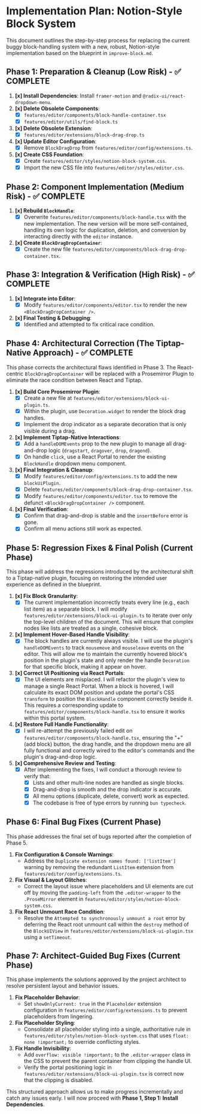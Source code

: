 # Implementation Plan: Notion-Style Block System

This document outlines the step-by-step process for replacing the current buggy block-handling system with a new, robust, Notion-style implementation based on the blueprint in `improve-block.md`.

## Phase 1: Preparation & Cleanup (Low Risk) - ✅ COMPLETE

1.  **[x] Install Dependencies**: Install `framer-motion` and `@radix-ui/react-dropdown-menu`.
2.  **[x] Delete Obsolete Components**:
    -   [x] `features/editor/components/block-handle-container.tsx`
    -   [x] `features/editor/utils/find-block.ts`
3.  **[x] Delete Obsolete Extension**:
    -   [x] `features/editor/extensions/block-drag-drop.ts`
4.  **[x] Update Editor Configuration**:
    -   [x] Remove `BlockDragDrop` from `features/editor/config/extensions.ts`.
5.  **[x] Create CSS Foundation**:
    -   [x] Create `features/editor/styles/notion-block-system.css`.
    -   [x] Import the new CSS file into `features/editor/styles/editor.css`.

## Phase 2: Component Implementation (Medium Risk) - ✅ COMPLETE

1.  **[x] Rebuild `BlockHandle`**:
    -   [x] Overwrite `features/editor/components/block-handle.tsx` with the new implementation. The new version will be more self-contained, handling its own logic for duplication, deletion, and conversion by interacting directly with the `editor` instance.
2.  **[x] Create `BlockDragDropContainer`**:
    -   [x] Create the new file `features/editor/components/block-drag-drop-container.tsx`.

## Phase 3: Integration & Verification (High Risk) - ✅ COMPLETE

1.  **[x] Integrate into Editor**:
    -   [x] Modify `features/editor/components/editor.tsx` to render the new `<BlockDragDropContainer />`.
2.  **[x] Final Testing & Debugging**:
    -   [x] Identified and attempted to fix critical race condition.

## Phase 4: Architectural Correction (The Tiptap-Native Approach) - ✅ COMPLETE

This phase corrects the architectural flaws identified in Phase 3. The React-centric `BlockDragDropContainer` will be replaced with a Prosemirror Plugin to eliminate the race condition between React and Tiptap.

1.  **[x] Build Core Prosemirror Plugin**:
    -   [x] Create a new file at `features/editor/extensions/block-ui-plugin.ts`.
    -   [x] Within the plugin, use `Decoration.widget` to render the block drag handles.
    -   [x] Implement the drop indicator as a separate decoration that is only visible during a drag.
2.  **[x] Implement Tiptap-Native Interactions**:
    -   [x] Add a `handleDOMEvents` prop to the new plugin to manage all drag-and-drop logic (`dragstart`, `dragover`, `drop`, `dragend`).
    -   [x] On handle `click`, use a React Portal to render the existing `BlockHandle` dropdown menu component.
3.  **[x] Final Integration & Cleanup**:
    -   [x] Modify `features/editor/config/extensions.ts` to add the new `blockUiPlugin`.
    -   [x] Delete `features/editor/components/block-drag-drop-container.tsx`.
    -   [x] Modify `features/editor/components/editor.tsx` to remove the defunct `<BlockDragDropContainer />` component.
4.  **[x] Final Verification**:
    -   [x] Confirm that drag-and-drop is stable and the `insertBefore` error is gone.
    -   [x] Confirm all menu actions still work as expected.

## Phase 5: Regression Fixes & Final Polish (Current Phase)

This phase will address the regressions introduced by the architectural shift to a Tiptap-native plugin, focusing on restoring the intended user experience as defined in the blueprint.

1.  **[x] Fix Block Granularity**:
    -   [x] The current implementation incorrectly treats every line (e.g., each list item) as a separate block. I will modify `features/editor/extensions/block-ui-plugin.ts` to iterate over only the top-level children of the document. This will ensure that complex nodes like lists are treated as a single, cohesive block.
2.  **[x] Implement Hover-Based Handle Visibility**:
    -   [x] The block handles are currently always visible. I will use the plugin's `handleDOMEvents` to track `mousemove` and `mouseleave` events on the editor. This will allow me to maintain the currently hovered block's position in the plugin's state and only render the handle `Decoration` for that specific block, making it appear on hover.
3.  **[x] Correct UI Positioning via React Portals**:
    -   [x] The UI elements are misplaced. I will refactor the plugin's view to manage a single React Portal. When a block is hovered, I will calculate its exact DOM position and update the portal's CSS `transform` to position the `BlockHandle` component correctly beside it. This requires a corresponding update to `features/editor/components/block-handle.tsx` to ensure it works within this portal system.
4.  **[x] Restore Full Handle Functionality**:
    -   [x] I will re-attempt the previously failed edit on `features/editor/components/block-handle.tsx`, ensuring the "+" (add block) button, the drag handle, and the dropdown menu are all fully functional and correctly wired to the editor's commands and the plugin's drag-and-drop logic.
5.  **[x] Comprehensive Review and Testing**:
    -   [x] After implementing the fixes, I will conduct a thorough review to verify that:
        -   [x] Lists and other multi-line nodes are handled as single blocks.
        -   [x] Drag-and-drop is smooth and the drop indicator is accurate.
        -   [x] All menu options (duplicate, delete, convert) work as expected.
        -   [x] The codebase is free of type errors by running `bun typecheck`.

## Phase 6: Final Bug Fixes (Current Phase)

This phase addresses the final set of bugs reported after the completion of Phase 5.

1.  **Fix Configuration & Console Warnings**:
    -   Address the `Duplicate extension names found: ['listItem']` warning by removing the redundant `ListItem` extension from `features/editor/config/extensions.ts`.
2.  **Fix Visual & Layout Glitches**:
    -   Correct the layout issue where placeholders and UI elements are cut off by moving the `padding-left` from the `.editor-wrapper` to the `.ProseMirror` element in `features/editor/styles/notion-block-system.css`.
3.  **Fix React Unmount Race Condition**:
    -   Resolve the `Attempted to synchronously unmount a root` error by deferring the React root unmount call within the `destroy` method of the `BlockUIView` in `features/editor/extensions/block-ui-plugin.tsx` using a `setTimeout`.

## Phase 7: Architect-Guided Bug Fixes (Current Phase)

This phase implements the solutions approved by the project architect to resolve persistent layout and behavior issues.

1.  **Fix Placeholder Behavior**:
    -   Set `showOnlyCurrent: true` in the `Placeholder` extension configuration in `features/editor/config/extensions.ts` to prevent placeholders from lingering.
2.  **Fix Placeholder Styling**:
    -   Consolidate all placeholder styling into a single, authoritative rule in `features/editor/styles/notion-block-system.css` that uses `float: none !important;` to override conflicting styles.
3.  **Fix Handle Invisibility**:
    -   Add `overflow: visible !important;` to the `.editor-wrapper` class in the CSS to prevent the parent container from clipping the handle UI.
    -   Verify the portal positioning logic in `features/editor/extensions/block-ui-plugin.tsx` is correct now that the clipping is disabled.

This structured approach allows us to make progress incrementally and catch any issues early. I will now proceed with **Phase 1, Step 1: Install Dependencies**. 